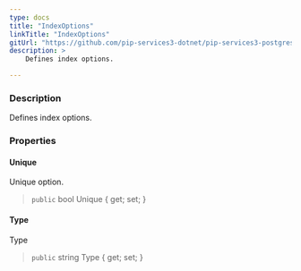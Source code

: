 ```yaml
---
type: docs
title: "IndexOptions"
linkTitle: "IndexOptions"
gitUrl: "https://github.com/pip-services3-dotnet/pip-services3-postgres-dotnet"
description: >
    Defines index options.

---
```


### Description

Defines index options.

### Properties

#### Unique
Unique option.
> `public` bool Unique { get; set; }

#### Type
Type
> `public` string Type { get; set; }
